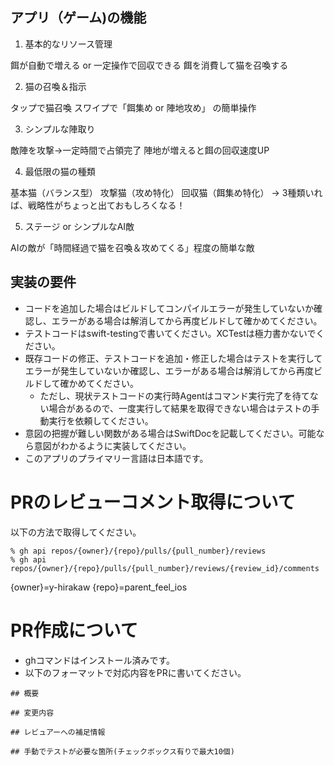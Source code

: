 ## アプリ（ゲーム)の機能

1. 基本的なリソース管理

餌が自動で増える or 一定操作で回収できる
餌を消費して猫を召喚する

2. 猫の召喚＆指示

タップで猫召喚
スワイプで「餌集め or 陣地攻め」 の簡単操作

3. シンプルな陣取り

敵陣を攻撃→一定時間で占領完了
陣地が増えると餌の回収速度UP

4. 最低限の猫の種類

基本猫（バランス型）
攻撃猫（攻め特化）
回収猫（餌集め特化）
→ 3種類いれば、戦略性がちょっと出ておもしろくなる！

5. ステージ or シンプルなAI敵

AIの敵が「時間経過で猫を召喚＆攻めてくる」程度の簡単な敵

## 実装の要件

* コードを追加した場合はビルドしてコンパイルエラーが発生していないか確認し、エラーがある場合は解消してから再度ビルドして確かめてください。
* テストコードはswift-testingで書いてください。XCTestは極力書かないでください。
* 既存コードの修正、テストコードを追加・修正した場合はテストを実行してエラーが発生していないか確認し、エラーがある場合は解消してから再度ビルドして確かめてください。
  * ただし、現状テストコードの実行時Agentはコマンド実行完了を待てない場合があるので、一度実行して結果を取得できない場合はテストの手動実行を依頼してください。
* 意図の把握が難しい関数がある場合はSwiftDocを記載してください。可能なら意図がわかるように実装してください。
* このアプリのプライマリー言語は日本語です。

# PRのレビューコメント取得について

以下の方法で取得してください。

```
% gh api repos/{owner}/{repo}/pulls/{pull_number}/reviews
% gh api repos/{owner}/{repo}/pulls/{pull_number}/reviews/{review_id}/comments
```

{owner}=y-hirakaw
{repo}=parent_feel_ios

# PR作成について

* ghコマンドはインストール済みです。
* 以下のフォーマットで対応内容をPRに書いてください。

```
## 概要

## 変更内容

## レビュアーへの補足情報

## 手動でテストが必要な箇所(チェックボックス有りで最大10個)

```